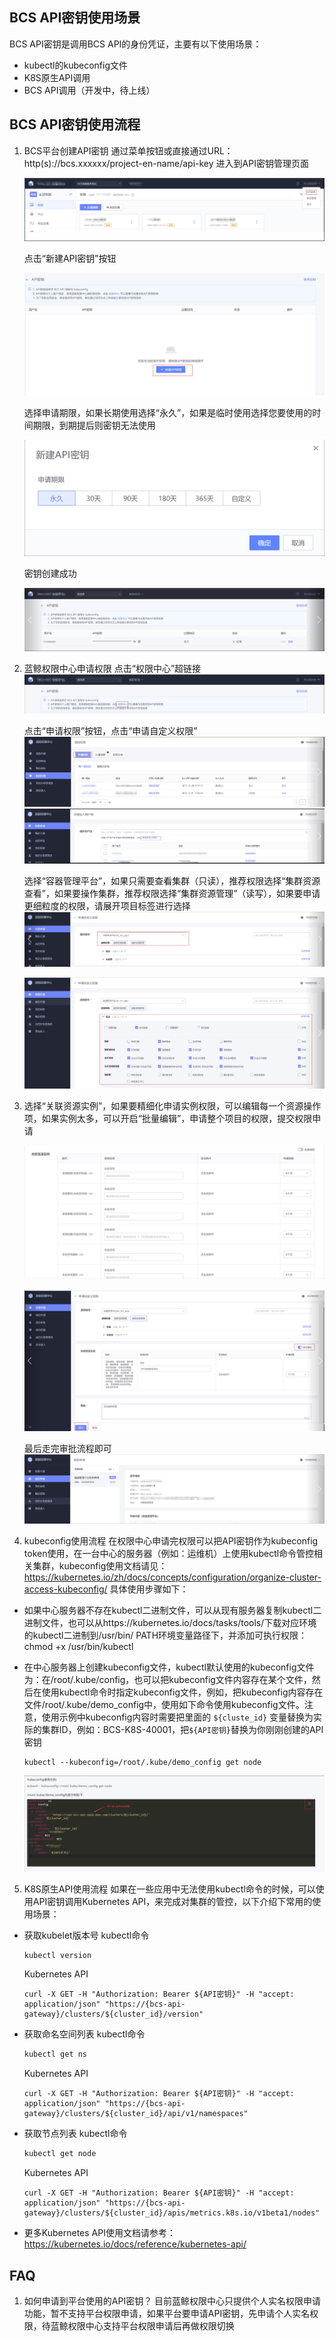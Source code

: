 
## BCS API密钥使用场景
BCS API密钥是调用BCS API的身份凭证，主要有以下使用场景：
* kubectl的kubeconfig文件
* K8S原生API调用
* BCS API调用（开发中，待上线）

## BCS API密钥使用流程
1. BCS平台创建API密钥
    通过菜单按钮或直接通过URL：http(s)://bcs.xxxxxx/project-en-name/api-key  进入到API密钥管理页面

    ![-w2020](../assets/api_key_enter.png)

    点击“新建API密钥”按钮

    ![-w2020](../assets/api_key_create.png)

    选择申请期限，如果长期使用选择“永久”，如果是临时使用选择您要使用的时间期限，到期提后则密钥无法使用

    ![-w2020](../assets/api_key_period.png)

    密钥创建成功

    ![-w2020](../assets/api_key_success.png)

2. 蓝鲸权限中心申请权限
    点击“权限中心”超链接
    ![-w2020](../assets/api_key_permission.png)

    

    点击“申请权限”按钮，点击“申请自定义权限”
    ![-w2020](../assets/api_key_permission_apply.png)
    ![-w2020](../assets/api_key_permission_custom.png)

    

    选择“容器管理平台”，如果只需要查看集群（只读），推荐权限选择“集群资源查看”，如果要操作集群，推荐权限选择“集群资源管理”（读写），如果要申请更细粒度的权限，请展开项目标签进行选择
    ![-w2020](../assets/api_key_permission_manager_1.png)

    ![-w2020](../assets/api_key_permission_manager_2.png)

    

3. 选择“关联资源实例”，如果要精细化申请实例权限，可以编辑每一个资源操作项，如果实例太多，可以开启“批量编辑”，申请整个项目的权限，提交权限申请

    ![-w2020](../assets/api_key_permission_batch_1.png)

    ![-w2020](../assets/api_key_permission_batch_2.png)

    

    最后走完审批流程即可
    ![-w2020](../assets/api_key_permission_approval.png)

    

4. kubeconfig使用流程
    在权限中心申请完权限可以把API密钥作为kubeconfig token使用，在一台中心的服务器（例如：运维机）上使用kubectl命令管控相关集群，kubeconfig使用文档请见：https://kubernetes.io/zh/docs/concepts/configuration/organize-cluster-access-kubeconfig/
    具体使用步骤如下：
* 如果中心服务器不存在kubectl二进制文件，可以从现有服务器复制kubectl二进制文件，也可以从https://kubernetes.io/docs/tasks/tools/下载对应环境的kubectl二进制到/usr/bin/ PATH环境变量路径下，并添加可执行权限：chmod +x /usr/bin/kubectl

    

* 在中心服务器上创建kubeconfig文件，kubectl默认使用的kubeconfig文件为：在/root/.kube/config，也可以把kubeconfig文件内容存在某个文件，然后在使用kubectl命令时指定kubeconfig文件，例如，把kubeconfig内容存在文件/root/.kube/demo_config中，使用如下命令使用kubeconfig文件。注意，使用示例中kubeconfig内容时需要把里面的 `${cluste_id}` 变量替换为实际的集群ID，例如：BCS-K8S-40001，把`${API密钥}`替换为你刚刚创建的API密钥
  
    ```
    kubectl --kubeconfig=/root/.kube/demo_config get node
    ```
    ![-w2020](../assets/api_key_kubectl_demo.png)



5. K8S原生API使用流程
    如果在一些应用中无法使用kubectl命令的时候，可以使用API密钥调用Kubernetes API，来完成对集群的管控，以下介绍下常用的使用场景：

* 获取kubelet版本号
  kubectl命令
    ```
    kubectl version
    ```
  
  
  Kubernetes API
  
    ```
    curl -X GET -H "Authorization: Bearer ${API密钥}" -H "accept: application/json" "https://{bcs-api-gateway}/clusters/${cluster_id}/version"
    ```
* 获取命名空间列表
  kubectl命令
    ```bash
    kubectl get ns
    ```
  
  
  Kubernetes API
  
    ```
    curl -X GET -H "Authorization: Bearer ${API密钥}" -H "accept: application/json" "https://{bcs-api-gateway}/clusters/${cluster_id}/api/v1/namespaces"
    ```
* 获取节点列表
  kubectl命令
    ```bash
    kubectl get node
    ```
  
  
  Kubernetes API
  
    ```
    curl -X GET -H "Authorization: Bearer ${API密钥}" -H "accept: application/json" "https://{bcs-api-gateway}/clusters/${cluster_id}/apis/metrics.k8s.io/v1beta1/nodes"
    ```
* 更多Kubernetes API使用文档请参考：
https://kubernetes.io/docs/reference/kubernetes-api/

## FAQ
1. 如何申请到平台使用的API密钥？
目前蓝鲸权限中心只提供个人实名权限申请功能，暂不支持平台权限申请，如果平台要申请API密钥，先申请个人实名权限，待蓝鲸权限中心支持平台权限申请后再做权限切换